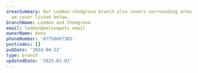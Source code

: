 ```yaml
---
areasSummary: Our Loddon-chedgrave branch also covers surrounding areas. See the locations
  we cover listed below.
branchName: Loddon and Chedgrave
email: loddon@welovepets.email
ownerName: Anna
phoneNumber: '07756667303'
postcodes: []
pubDate: '2024-04-22'
type: branch
updatedDate: '2025-01-02'
---
```




